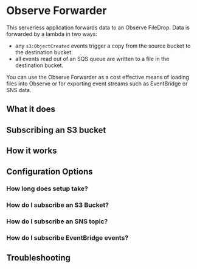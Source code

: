 # Observe Forwarder

This serverless application forwards data to an Observe FileDrop. Data is
forwarded by a lambda in two ways:

- any `s3:ObjectCreated` events trigger a copy from the source bucket to the destination bucket.
- all events read out of an SQS queue are written to a file in the destination bucket.

You can use the Observe Forwarder as a cost effective means of loading files
into Observe or for exporting event streams such as EventBridge or SNS data.

## What it does

## Subscribing an S3 bucket


## How it works

## Configuration Options

### How long does setup take?

### How do I subscribe an S3 Bucket?

### How do I subscribe an SNS topic?

### How do I subscribe EventBridge events?

## Troubleshooting 
